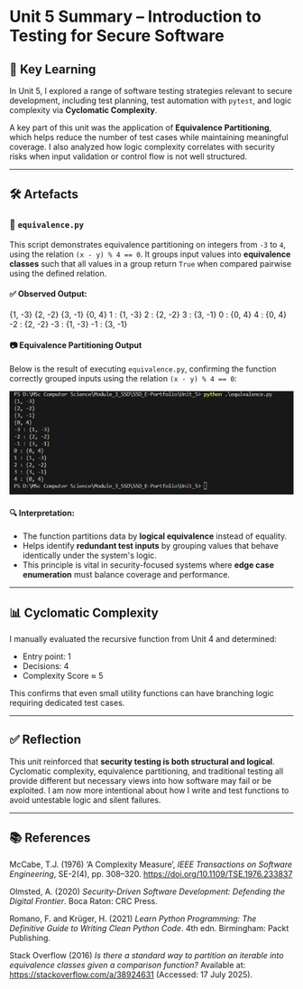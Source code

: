 # Unit 5 Summary – Introduction to Testing for Secure Software

## 🧠 Key Learning

In Unit 5, I explored a range of software testing strategies relevant to secure development, including test planning, test automation with `pytest`, and logic complexity via **Cyclomatic Complexity**.

A key part of this unit was the application of **Equivalence Partitioning**, which helps reduce the number of test cases while maintaining meaningful coverage. I also analyzed how logic complexity correlates with security risks when input validation or control flow is not well structured.

---

## 🛠 Artefacts

### 🔹 `equivalence.py`

This script demonstrates equivalence partitioning on integers from `-3` to `4`, using the relation `(x - y) % 4 == 0`. It groups input values into **equivalence classes** such that all values in a group return `True` when compared pairwise using the defined relation.

#### ✅ Observed Output:

{1, -3}
{2, -2}
{3, -1}
{0, 4}
1 : {1, -3}
2 : {2, -2}
3 : {3, -1}
0 : {0, 4}
4 : {0, 4}
-2 : {2, -2}
-3 : {1, -3}
-1 : {3, -1}

#### 📷 Equivalence Partitioning Output

Below is the result of executing `equivalence.py`, confirming the function correctly grouped inputs using the relation `(x - y) % 4 == 0`:

![Equivalence Output](./run-result_equivalence_partition.png)

#### 🔍 Interpretation:

- The function partitions data by **logical equivalence** instead of equality.
- Helps identify **redundant test inputs** by grouping values that behave identically under the system's logic.
- This principle is vital in security-focused systems where **edge case enumeration** must balance coverage and performance.

---

## 📊 Cyclomatic Complexity

I manually evaluated the recursive function from Unit 4 and determined:
- Entry point: 1
- Decisions: 4
- Complexity Score ≈ 5

This confirms that even small utility functions can have branching logic requiring dedicated test cases.

---

## ✅ Reflection

This unit reinforced that **security testing is both structural and logical**. Cyclomatic complexity, equivalence partitioning, and traditional testing all provide different but necessary views into how software may fail or be exploited. I am now more intentional about how I write and test functions to avoid untestable logic and silent failures.

---

## 📚 References

McCabe, T.J. (1976) ‘A Complexity Measure’, *IEEE Transactions on Software Engineering*, SE-2(4), pp. 308–320. https://doi.org/10.1109/TSE.1976.233837

Olmsted, A. (2020) *Security-Driven Software Development: Defending the Digital Frontier*. Boca Raton: CRC Press.

Romano, F. and Krüger, H. (2021) *Learn Python Programming: The Definitive Guide to Writing Clean Python Code*. 4th edn. Birmingham: Packt Publishing.

Stack Overflow (2016) *Is there a standard way to partition an iterable into equivalence classes given a comparison function?* Available at: https://stackoverflow.com/a/38924631 (Accessed: 17 July 2025).
